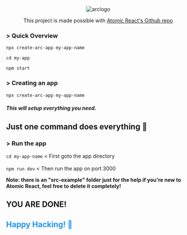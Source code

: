 <div align="center">
  <img alt="arclogo" src="https://cloud.githubusercontent.com/assets/3068563/23199029/55e9d55a-f8aa-11e6-91a2-74b82db3813c.png">
  </div>
<p class="title" align="center">This project is made possible with <a href="https://github.com/diegohaz/arc"> Atomic React's Github repo</a></p>

### > Quick Overview

```
npx create-arc-app my-app-name

cd my-app

npm start
```

### > Creating an app

`npx create-arc-app my-app-name`

##### This will setup everything you need.

## Just one command does everything 🚀

### > Run the app

`cd my-app-name`
< First goto the app directory
<br>
<br>
`npm run dev` < Then run the app on port 3000

**Note: there is an "src-example" folder just for the help if you're new to Atomic React, feel free to delete it completely!**

## YOU ARE DONE!

<h2 style="color: #2196F3">Happy Hacking! 🚀</h2>

<!--- <style>
body{
    display: flex;
    flex-direction: column;
    gap: 10px;
    align-items: left;
    line-height: 1;
    color: #212121;
}
img{
    pointer-events: none;
}
a {
    font-weight: 700;
    color: inherit !important;
}
.title {
    display: flex;
    align-self:center;
    line-height: 1;
    color: white;
    width: fit-content;
    padding: 10px;
    background: #2196F3;
    border-radius: 8px;
}

.help {
    padding: 20px;
    display: flex;
    flex-direction: column;
    width: 100%;
    height: fit-content;
    justify-content: center;
    background: lightgray;
    color: #212121;
}

</style> --->

